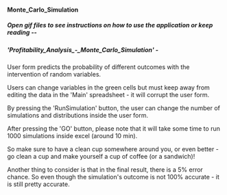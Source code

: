 #### Monte_Carlo_Simulation

##### Open gif files to see instructions on how to use the application or keep reading --

##### 'Profitability_Analysis_-_Monte_Carlo_Simulation' -
User form predicts the probability of different outcomes with the intervention of random variables. 

Users can change variables in the green cells but must keep away from editing the data in the 'Main' spreadsheet - it will corrupt the user form. 

By pressing the 'RunSimulation' button, the user can change the number of simulations and distributions inside the user form.

After pressing the 'GO' button, please note that it will take some time to run 1000 simulations inside excel (around 10 min).

So make sure to have a clean cup somewhere around you, or even better - go clean a cup and make yourself a cup of coffee (or a sandwich)!

Another thing to consider is that in the final result, there is a 5% error chance. So even though the simulation's outcome is not 100% accurate - it is still pretty accurate.
